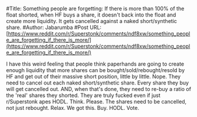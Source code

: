 #Title: Something people are forgetting: If there is more than 100% of the float shorted, when HF buys a share, it doesn't back into the float and create more liquidity. It gets cancelled against a naked short/synthetic share.
#Author: Jabarumba
#Post URL: [https://www.reddit.com/r/Superstonk/comments/ndf8xw/something_people_are_forgetting_if_there_is_more/](https://www.reddit.com/r/Superstonk/comments/ndf8xw/something_people_are_forgetting_if_there_is_more/)


I have this weird feeling that people think paperhands are going to create enough liquidity that more shares can be bought/sold/rebought/resold by HF and get out of their massive short position, little by little. Nope. They need to cancel out each naked short/synthetic share. Every share they buy will get cancelled out. AND, when that's done, they need to re-buy a ratio of the 'real' shares they shorted. They are truly fucked even if just r/Superstonk apes HODL. Think. Please. The shares need to be cancelled, not just rebought. Relax. We got this. Buy. HODL. Vote.